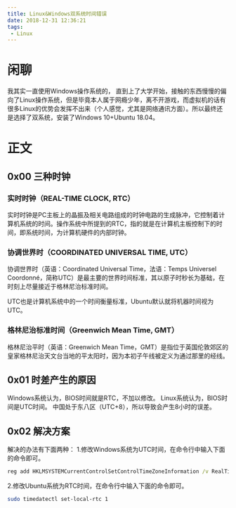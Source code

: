 ```yaml
---
title: Linux&Windows双系统时间错误
date: 2018-12-31 12:36:21
tags:
 - Linux
---
```


# 闲聊
我其实一直使用Windows操作系统的， 直到上了大学开始，接触的东西慢慢的偏向了Linux操作系统，但是毕竟本人属于网瘾少年，离不开游戏，而虚拟机的话有很多Linux的优势会发挥不出来（个人感觉，尤其是网络通讯方面）。所以最终还是选择了双系统，安装了Windows 10+Ubuntu 18.04。

# 正文
## 0x00 三种时钟
### 实时时钟（REAL-TIME CLOCK, RTC）
实时时钟是PC主板上的晶振及相关电路组成的时钟电路的生成脉冲，它控制着计算机系统的时间。操作系统中所提到的RTC，指的就是在计算机主板控制下的时间，即系统时间，为计算机硬件的内部时钟。
<!-- more -->
### 协调世界时（COORDINATED UNIVERSAL TIME, UTC）
协调世界时（英语：Coordinated Universal Time，法语：Temps Universel Coordonné，简称UTC）是最主要的世界时间标准，其以原子时秒长为基础，在时刻上尽量接近于格林尼治标准时间。

UTC也是计算机系统中的一个时间衡量标准，Ubuntu默认就将机器时间视为UTC。

### 格林尼治标准时间（Greenwich Mean Time, GMT）
格林尼治平时（英语：Greenwich Mean Time，GMT）是指位于英国伦敦郊区的皇家格林尼治天文台当地的平太阳时，因为本初子午线被定义为通过那里的经线。

## 0x01 时差产生的原因
Windows系统认为，BIOS时间就是RTC，不加以修改。
Linux系统认为，BIOS时间是UTC时间。
中国处于东八区（UTC+8），所以导致会产生8小时的误差。
## 0x02 解决方案
解决的办法有下面两种：
1.修改Windows系统为UTC时间，在命令行中输入下面的命令即可。
``` bat
reg add HKLMSYSTEMCurrentControlSetControlTimeZoneInformation /v RealTimeIsUniversal /t REG_DWORD /d 1
```

2.修改Ubuntu系统为RTC时间，在命令行中输入下面的命令即可。
``` bash
sudo timedatectl set-local-rtc 1
```